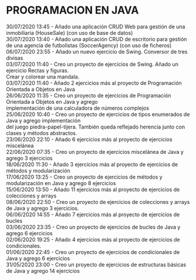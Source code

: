 <h1> PROGRAMACION EN JAVA </h1>
30/07/2020 13:45 - Añado una aplicación CRUD Web para gestión de una inmobiliaria (HouseSale) (con uso de base de datos)  </br>
30/07/2020 13:40 - Añado una aplicación CRUD de escritorio para gestión de una agencia de futbolistas (SoccerAgency) (con uso de ficheros) </br>
06/07/2020 23:55 - Añado un nuevo ejercicio de Swing. Conversor de tres divisas </br>
03/07/2020 11:40 - Creo un proyecto de ejercicios de Swing. Añado un ejercicio  Rectas y figuras. </br>
Crear y colorear una mandala. </br>
03/07/2020 11:40 - Añado 2 ejercicios más al proyecto de Programación Orientada a Objetos en Java </br>
26/06/2020 11:35 - Creo un proyecto de ejercicios de Programación Orientada a Objetos en Java y agrego </br>
implementación de una calculadora de números complejos <br/>
25/06/2020 10:40 - Creo un proyecto de ejercicios de tipos enumerados de Java y agrego implementación </br>
del juego piedra-papel-tijera. También queda reflejado herencia junto con clases y métodos abstractos. </br>
23/06/2020 22:10 - Añado 6 ejercicios más al proyecto de ejercicios miscelánea </br>
22/06/2020 07:35 - Creo un proyecto de ejercicios miscelánea de Java y agrego 3 ejercicios </br>
18/06/2020 11:30 - Añado 3 ejercicios más al proyecto de ejercicios de métodos y modularización </br>
17/06/2020 13:25 - Creo un proyecto de ejercicios de métodos y modularización en Java y agrego 8 ejercicios </br>
15/06/2020 13:50 - Añado 11 ejercicios más al proyecto de ejercicios de colecciones y arrays </br>
08/06/2020 22:50 - Creo un proyecto de ejercicios de colecciones y arrays de Java y agrego 3 ejercicios. </br>
06/06/2020 14:55 - Añado 7 ejercicios más al proyecto de ejercicios de bucles </br>
03/06/2020 23:35 - Creo un proyecto de ejercicios de bucles de Java y agrego 6 ejercicios </br>
02/06/2020 19:25 - Añado 4 ejercicios más al proyecto de ejercicios de condicionales. </br>
01/06/2020 22:45 - Creo un proyecto de ejercicios de condicionales de Java y agrego 6 ejercicios </br>
31/05/2020 23:00 - Creo un proyecto de ejercicios de estructuras básicas de Java y agrego 14 ejercicios </br>
